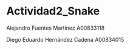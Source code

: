 # Actividad2_Snake
 
Alejandro Fuentes Martínez  A00833118

Diego Eduardo Hernández Cadena A00834015